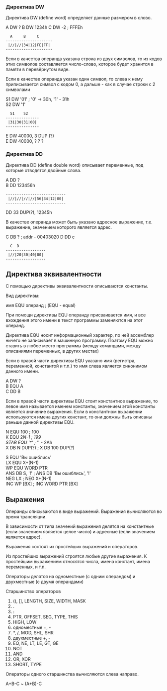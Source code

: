 ### Директива DW

Директива DW (define word) определяет данные размером в слово.

A DW ?
B DW 1234h
C DW -2 ; FFFEh

```
  A     B     C
---------------------
 |//|//|34|12|FE|FF|
---------------------
```

Если в качества операнда указана строка из двух символов, то из кодов этих символов составляется число-слово, которое будет хранится в памяти в перевёрнутом виде.

Если в качестве операнда указан один символ, то слева к нему приписывается символ с кодом 0, а дальше - как в случае строки с 2 символами

S1 DW '01' ; '0' -> 30h, '1' - 31h \
S2 DW '1'

```
  S1    S2
---------------
 |31|30|31|00|
---------------
```

E DW 40000, 3 DUP (?) \
E DW 40000, ? ? ?

### Директива DD

Директива DD (define double word) описывает переменные, под которые отводятся двойные слова.

A DD ? \
B DD 123456h

```
---------------------------
 |//|//|//|//|56|34|12|00|
---------------------------
```

DD 33 DUP(?), 12345h

В качестве операнда может быть указано адресное выражение, т.е. выражение, значением которого является адрес.

C DB ? ; addr - 00403020
D DD c

```
  C  D
------------------
 |//|20|30|40|00|
------------------
```

## Директива эквивалентности

С помощью директивы эквивалентности описываются константы.

Вид директивы:

имя EQU операнд ; (EQU - equal)

При помощи директивы EQU операнду присваивается имя, и все вхождения этого имени в текст программы заменяются на этот операнд.

Директива EQU носит информационный характер, по ней ассемблер ничего не записывает в машинную программу. Поэтому EQU можно ставить в любое место программы (между командами, между описаниями переменных, в других местах)

Если в правой части директивы EQU указано имя (регистра, переменной, константой и т.п.) то имя слева является синонимом данного имени.

A DW ? \
B EQU A \
C DD B 

Если в правой части директивы EQU стоит константное выражение, то левое имя называется именем константы, значением этой константы является значение выражения. Если в константном выражении используются имена других констант, то они должны быть описаны раньше данной директивы EQU.

N EQU 100 ; 100 \
K EQU 2*N-1 ; 199 \
STAR EQU '\*' ; '*' - 2Ah \
X DB N DUP(?) ; X DB 100 DUP(?)

S EQU 'Вы ошиблись' \
LX EQU X+(N-1) \
WP EQU WORD PTR \
ANS DB S, '!' ; ANS DB 'Вы ошиблись', '!' \
NEG LX ; NEG X+(N-1) \
INC WP [BX] ; INC WORD PTR [BX]

## Выражения

Операнды описываются в виде выражений. Выражения вычисляются во время трансляции.

В зависимости от типа значений выражения делятся на константные (если значением является целое число) и адресные (если значением является адрес).

Выражения состоят из простейших выражений и операторов.

Из простейших выражений строятся любые другие выражения. К простейшим выражением относятся числа, имена констант, имена переменных, и т.п.

Операторы делятся на одноместные (с одним операндом) и двухместные (с двумя операндами)

Старшинство операторов

1. (), [], LENGTH, SIZE, WIDTH, MASK
2. .
3. :
4. PTR, OFFSET, SEG, TYPE, THIS
5. HIGH, LOW
6. одноместные +, -
7. *, /, MOD, SHL, SHR
8. двухместные +, -
9. EQ, NE, LT, LE, GT, GE
10. NOT
11. AND
12. OR, XOR
13. SHORT, TYPE

Операторы одного старшинства вычисляются слева направо.

A+B-C ~ (A+B)-C
